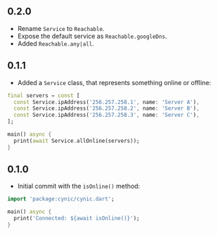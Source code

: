 ## 0.2.0

- Rename `Service` to `Reachable`.
- Expose the default service as `Reachable.googleDns`.
- Added `Reachable.any|all`.

## 0.1.1

- Added a `Service` class, that represents something online or offline:

```dart
final servers = const [
  const Service.ipAddress('256.257.258.1', name: 'Server A'),
  const Service.ipAddress('256.257.258.2', name: 'Server B'),
  const Service.ipAddress('256.257.258.3', name: 'Server C'),
];

main() async {
  print(await Service.allOnline(servers));
}
```

## 0.1.0

- Initial commit with the `isOnline()` method:

```dart
import 'package:cynic/cynic.dart';

main() async {
  print('Connected: ${await isOnline()}');
}
```

